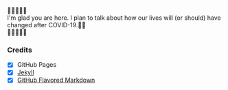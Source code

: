 :leaves::leaves::leaves::leaves::leaves:  
I'm glad you are here. I plan to talk about how our lives will (or should) have changed after COVID-19.:woman_juggling:  
:leaves::leaves::leaves::leaves::leaves:

### Credits
- [x] GitHub Pages
- [x] [Jekyll](https://jekyllrb.com/)
- [x] [GitHub Flavored Markdown](https://guides.github.com/features/mastering-markdown/)
